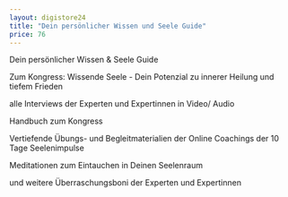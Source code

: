 ```yaml
---
layout: digistore24
title: "Dein persönlicher Wissen und Seele Guide"
price: 76
---
```

<p>Dein pers&#xF6;nlicher Wissen &amp; Seele Guide</p>
<p>Zum Kongress: Wissende Seele - Dein Potenzial zu innerer Heilung und tiefem Frieden</p>
<p>alle Interviews der Experten und Expertinnen in Video/ Audio</p>
<p>Handbuch zum Kongress</p>
<p>Vertiefende &#xDC;bungs- und Begleitmaterialien der Online Coachings der 10 Tage Seelenimpulse</p>
<p>Meditationen zum Eintauchen in Deinen Seelenraum</p>
<p>und weitere &#xDC;berraschungsboni der Experten und Expertinnen</p>